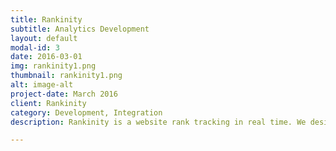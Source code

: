 ```yaml
---
title: Rankinity
subtitle: Analytics Development
layout: default
modal-id: 3
date: 2016-03-01
img: rankinity1.png
thumbnail: rankinity1.png
alt: image-alt
project-date: March 2016
client: Rankinity
category: Development, Integration
description: Rankinity is a website rank tracking in real time. We designed a new analytics features which are used for optimizing the internal search query.

---
```

